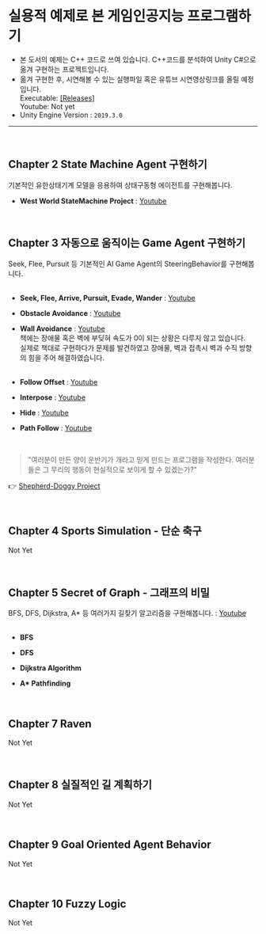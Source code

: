 # 실용적 예제로 본 게임인공지능 프로그램하기

- 본 도서의 예제는 C++ 코드로 쓰여 있습니다. C++코드를 분석하여 Unity C#으로 옮겨 구현하는 프로젝트입니다. <br>
- 옮겨 구현한 후, 시연해볼 수 있는 실행파일 혹은 유튜브 시연영상링크를 올릴 예정입니다. <br>
Executable: [[Releases]](https://github.com/wonAdam/Programming-Game-AI-by-Example/releases)<br>
Youtube: Not yet<br>
- Unity Engine Version : `2019.3.0` <br>

<hr>

<br>

## Chapter 2 State Machine Agent 구현하기
기본적인 유한상태기계 모델을 응용하여 상태구동형 에이전트를 구현해봅니다. 
- <strong>West World StateMachine Project</strong> : [Youtube](https://youtu.be/WQNWyFJg8b0?list=PLUnoDCtQAT-5qCtrxd6K_ZXES_e08zW1m)  <br>

<br>

## Chapter 3 자동으로 움직이는 Game Agent 구현하기
Seek, Flee, Pursuit 등 기본적인 AI Game Agent의 SteeringBehavior를 구현해봅니다. <br> <br>
- <strong>Seek, Flee, Arrive, Pursuit, Evade, Wander</strong> : [Youtube](https://youtu.be/85C9OQbHjIU?list=PLUnoDCtQAT-5qCtrxd6K_ZXES_e08zW1m) <br>

- <strong>Obstacle Avoidance</strong> : [Youtube](https://youtu.be/ksuFeFmKycY?list=PLUnoDCtQAT-5qCtrxd6K_ZXES_e08zW1m)  <br>

- <strong>Wall Avoidance</strong> : [Youtube](https://youtu.be/0u6z-J1uHac?list=PLUnoDCtQAT-5qCtrxd6K_ZXES_e08zW1m)  <br>
책에는 장애물 혹은 벽에 부딪혀 속도가 0이 되는 상황은 다루지 않고 있습니다. <br>
실제로 책대로 구현하다가 문제를 발견하였고 장애물, 벽과 접촉시 벽과 수직 방향의 힘을 주어 해결하였습니다. <br> <br>

- <strong>Follow Offset</strong> : [Youtube](https://youtu.be/mh7KE5LXV0Y?list=PLUnoDCtQAT-5qCtrxd6K_ZXES_e08zW1m) <br>

- <strong>Interpose</strong> : [Youtube](https://youtu.be/hL-MJWNHKcs?list=PLUnoDCtQAT-5qCtrxd6K_ZXES_e08zW1m) <br>

- <strong>Hide</strong> : [Youtube](https://youtu.be/WQNWyFJg8b0?list=PLUnoDCtQAT-5qCtrxd6K_ZXES_e08zW1m)  <br>

- <strong>Path Follow</strong> : [Youtube](https://youtu.be/SfHCxnDSrOA?list=PLUnoDCtQAT-5qCtrxd6K_ZXES_e08zW1m)  <br>

<br>

> "여러분이 만든 양이 운반기가 개라고 믿게 만드는 프로그램을 작성한다. 여러분들은 그 무리의 행동이 현실적으로 보이게 할 수 있겠는가?"

👉 [Shepherd-Doggy Project](https://github.com/wonAdam/Shepherd-Doggy)

<br>

## Chapter 4 Sports Simulation - 단순 축구
Not Yet

<br>

## Chapter 5 Secret of Graph - 그래프의 비밀
BFS, DFS, Dijkstra, A* 등 여러가지 길찾기 알고리즘을 구현해봅니다. : [Youtube](https://youtu.be/LXomVsMPHbA?list=PLUnoDCtQAT-5qCtrxd6K_ZXES_e08zW1m)<br>  <br>

- <strong>BFS</strong> <br>

- <strong>DFS</strong> <br>

- <strong>Dijkstra Algorithm</strong> <br>

- <strong>A* Pathfinding</strong> <br>


<br>

## Chapter 7 Raven
Not Yet

<br>

## Chapter 8 실질적인 길 계획하기
Not Yet

<br>

## Chapter 9 Goal Oriented Agent Behavior
Not Yet

<br>

## Chapter 10 Fuzzy Logic
Not Yet
